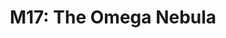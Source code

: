 ---
title: "M17: The Omega Nebula"
type: Nebula
tags: ["NGC6618","M17","IC4706","IC4707","Checkmark Nebula","Lobster Nebula","Swan Nebula","Omega Nebula"]
image: /assets/images/gallery/m17/thumb.jpg
description: A nebula with many names, the swan, lobste or horseshoe nebula is a bright object that is easy to capture.
telescope: Stellina
length: "400mm"
aperture: "80mm"
folder: m17
exposure: 10
lights: 363 
sessions: 2
firstCapture: 2021-07-25
lastCapture: 2021-09-02
ra: "18h 20m 45.0s"
dec: "-16° 12' 41.494"
size: "62.93 x 39.023 arcmin"
radius: "0.617 deg"
scale: "0.825 arcs"
---
